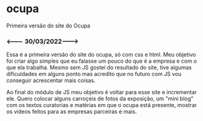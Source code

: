 # ocupa
Primeira versão do site do Ocupa

<h3><--- 30/03/2022---></h3>
  
Essa é a primeira versão do site do ocupa, só com css e html. Meu objetivo foi criar algo simples que eu falasse um pouco do que é a empresa e com o que ela trabalha.
Mesmo sem JS gostei do resultado do site, tive algumas dificuldades em alguns ponto mas acredito que no futuro com JS vou conseguir acrescentar mais coisas.

Ao final do módulo de JS meu objetivo é voltar para esse site e incrementar ele. Quero colocar alguns carroçeis de fotos da exposição, um "mini blog" com os textos curatorias e matérias em que o ocupa está presente, mostrar os vídeos feitos para as empresas parceiras e mais. 
